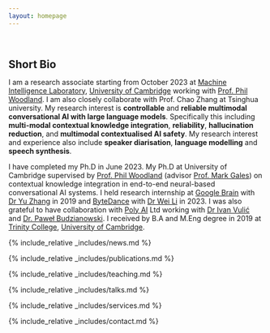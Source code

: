 ```yaml
---
layout: homepage
---
```


<h1 id="about-me"></h1>

<h2 style="margin: 60px 0px 10px;">Short Bio</h2>

<!-- I am currently a research associate in the Department of Engineering at [University of Cambridge](https://www.cam.ac.uk/). I am fortunate to work with [Prof. Phil Woodland](http://www.eng.cam.ac.uk/profiles/pw117). I received my Ph.D. in Computer Science at [Max Planck Institute for Informatics](https://www.mpi-inf.mpg.de/), where I was fortunate to be advised by [Prof. Bernt Schiele](https://people.mpi-inf.mpg.de/~schiele/) and [Prof. Qianru Sun](https://qianrusun.com/). As part of the [European Laboratory for Learning and Intelligent Systems (ELLIS) Ph.D. Program](https://ellis.eu/phd-postdoc), I was also co-supervised by [Prof. Christian Rupprecht](https://www.cs.ox.ac.uk/people/christian.rupprecht/) and [Prof. Andrea Vedaldi](https://www.robots.ox.ac.uk/~vedaldi/) in the [Visual Geometry Group (VGG)](https://www.robots.ox.ac.uk/~vgg/) at the [University of Oxford](https://www.ox.ac.uk/). From 2018 to 2019, I was a research intern at the [National University of Singapore](https://www.comp.nus.edu.sg/), working with [Prof. Tat-Seng Chua](https://www.chuatatseng.com/) and [Prof. Qianru Sun](https://qianrusun.com/). Prior to this, I obtained my bachelor’s degree from [Tianjin University](http://www.tju.edu.cn/english/index.htm).  -->

I am a research associate starting from October 2023 at [Machine Intelligence Laboratory](http://mi.eng.cam.ac.uk/), [University of Cambridge](https://www.cam.ac.uk/) working with [Prof. Phil Woodland](http://www.eng.cam.ac.uk/profiles/pw117). I am also closely collaborate with Prof. Chao Zhang at Tsinghua university. My research interest is **controllable** and **reliable multimodal conversational AI with large language models**. Specifically this including **multi-modal contextual knowledge integration**, **reliability**, **hallucination reduction**, and **multimodal contextualised AI safety**. My research interest and experience also include **speaker diarisation**, **language modelling** and **speech synthesis**.



I have completed my Ph.D in June 2023. My Ph.D at University of Cambridge supervised by [Prof. Phil Woodland](http://www.eng.cam.ac.uk/profiles/pw117) (advisor [Prof. Mark Gales](http://www.eng.cam.ac.uk/profiles/mjfg100)) on contextual knowledge integration in end-to-end neural-based conversational AI systems. I held research internship at [Google Brain](https://research.google/) with [Dr Yu Zhang](https://scholar.google.com/citations?user=EilVnKwAAAAJ&hl=en) in 2019 and [ByteDance](https://www.bytedance.com/en/) with [Dr Wei Li](https://scholar.google.com/citations?user=q8ZrKVIAAAAJ&hl=zh-CN) in 2023. I was also grateful to have collaboration with [Poly AI](https://poly.ai/) Ltd working with [Dr Ivan Vulić](https://sites.google.com/site/ivanvulic/) and [Dr. Paweł Budzianowski](https://budzianowski.github.io/). I received by B.A and M.Eng degree in 2019 at [Trinity College](https://www.trin.cam.ac.uk/), [University of Cambridge](https://www.cam.ac.uk/).


<!-- 
<strong style="color:#e74d3c; font-weight:600"><strong style="color:#e74d3c; font-weight:600">I will give lectures at Engineering department, University Cambridge in the semester xxx for Mphil scheme.</strong></strong> -->

{% include_relative _includes/news.md %}

{% include_relative _includes/publications.md %}

{% include_relative _includes/teaching.md %}

{% include_relative _includes/talks.md %}

{% include_relative _includes/services.md %}

{% include_relative _includes/contact.md %}
